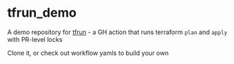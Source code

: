 # tfrun_demo

A demo repository for [tfrun](https://github.com/diggerhq/tfrun/blob/main/README.md) - a GH action that runs terraform `plan` and `apply` with PR-level locks

Clone it, or check out workflow yamls to build your own





